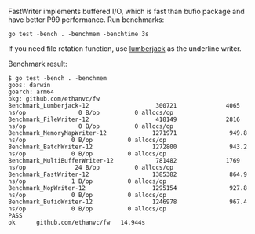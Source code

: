 FastWriter implements buffered I/O, which is fast than bufio package and have
better P99 performance.
Run benchmarks:
```shell
go test -bench . -benchmem -benchtime 3s
```

If you need file rotation function, use
[lumberjack](https://github.com/natefinch/lumberjack)
as the underline writer.

Benchmark result:
```shell
$ go test -bench . -benchmem
goos: darwin
goarch: arm64
pkg: github.com/ethanvc/fw
Benchmark_Lumberjack-12                   300721              4065 ns/op               0 B/op          0 allocs/op
Benchmark_FileWriter-12                   418149              2816 ns/op               0 B/op          0 allocs/op
Benchmark_MemoryMapWriter-12             1271971               949.8 ns/op             0 B/op          0 allocs/op
Benchmark_BatchWriter-12                 1272800               943.2 ns/op             0 B/op          0 allocs/op
Benchmark_MultiBufferWriter-12            781482              1769 ns/op              24 B/op          0 allocs/op
Benchmark_FastWriter-12                  1385382               864.9 ns/op             1 B/op          0 allocs/op
Benchmark_NopWriter-12                   1295154               927.8 ns/op             0 B/op          0 allocs/op
Benchmark_BufioWriter-12                 1246978               967.4 ns/op             0 B/op          0 allocs/op
PASS
ok      github.com/ethanvc/fw   14.944s
```